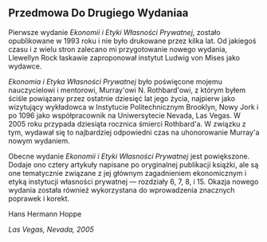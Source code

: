 ## Przedmowa Do Drugiego Wydaniaa

Pierwsze wydanie *Ekonomii i Etyki Własności Prywatnej*, zostało opublikowane w 1993 roku i nie było drukowane przez kilka lat. Od jakiegoś czasu i z wielu stron zalecano mi przygotowanie nowego wydania, Llewellyn Rock łaskawie zaproponował instytut Ludwig von Mises jako wydawce.

*Ekonomia i Etyka Własności Prywatnej* było poświęcone mojemu nauczycielowi i mentorowi, Murray'owi N. Rothbard'owi, z którym byłem ściśle powiązany przez ostatnie dziesięć lat jego życia, najpierw jako wizytujący wykładowca w Instytucie Politechnicznym Brooklyn, Nowy Jork i po 1096 jako współpracownik na Uniwersytecie Nevada, Las Vegas. W 2005 roku przypada dziesiąta rocznica śmierci Rothbard'a. W związku z tym, wydawał się to najbardziej odpowiedni czas na uhonorowanie Murray'a nowym wydaniem.

Obecne wydanie *Ekonomii i Etyki Własności Prywatnej* jest powiększone. Dodaje ono cztery artykuły napisane po oryginalnej publikacji książki, ale są one tematycznie związane z jej głównym zagadnieniem ekonomicznym i etyką instytucji własności prywatnej — rozdziały 6, 7, 8, i 15. Okazja nowego wydania została również wykorzystana do wprowadzenia znacznych poprawek i korekt.

Hans Hermann Hoppe

*Las Vegas, Nevada, 2005*
